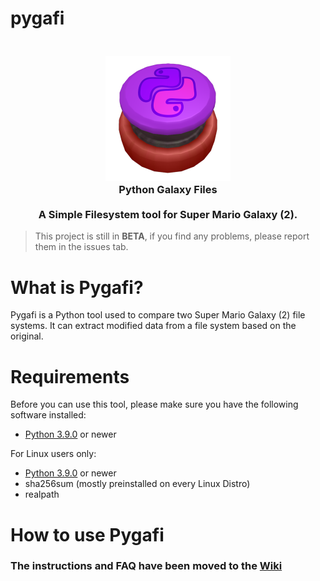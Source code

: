 # pygafi
<h3 align="center">
  <br>
  <img src="https://raw.githubusercontent.com/LariVille/pygafi/fe7fea67e7899cef574eafe32791688e46644bb1/logo.png" alt="Pygafi logo"/>
  <br>
  <b>Python Galaxy Files</b>
  <br>
  <br>
  <b>A Simple Filesystem tool for Super Mario Galaxy (2).</b>
</h3>

> This project is still in **BETA**, if you find any problems, please report them in the issues tab.

# What is Pygafi?
Pygafi is a Python tool used to compare two Super Mario Galaxy (2) file systems.
It can extract modified data from a file system based on the original.

# Requirements

Before you can use this tool, please make sure you have the following software installed:
* [Python 3.9.0](https://www.python.org/) or newer

For Linux users only:
* [Python 3.9.0](https://www.python.org/) or newer
* sha256sum (mostly preinstalled on every Linux Distro)
* realpath

# How to use Pygafi

### The instructions and FAQ have been moved to the [Wiki](https://github.com/LariVille/pygafi/wiki)

